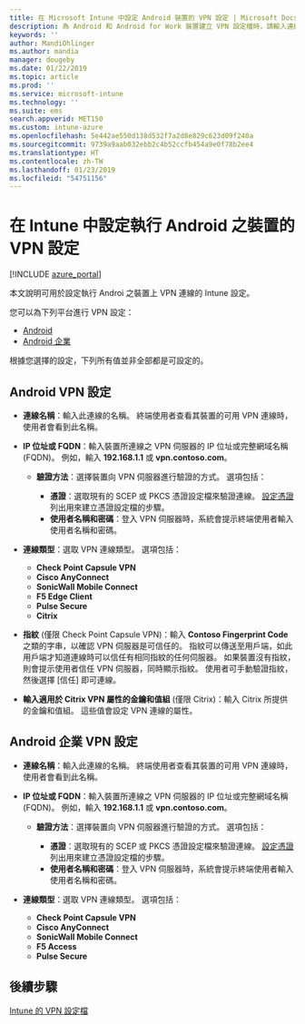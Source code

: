 ```yaml
---
title: 在 Microsoft Intune 中設定 Android 裝置的 VPN 設定 | Microsoft Docs
description: 為 Android 和 Android for Work 裝置建立 VPN 設定檔時，請輸入連線名稱、VPN 伺服器的 IP 位址或 FQDN，選擇使用者向 VPN 伺服器進行驗證的方式，然後選擇 Citrix、SonicWall、Check Point Capsule、Pulse Secure 和 Microsoft Edge 連線類型。
keywords: ''
author: MandiOhlinger
ms.author: mandia
manager: dougeby
ms.date: 01/22/2019
ms.topic: article
ms.prod: ''
ms.service: microsoft-intune
ms.technology: ''
ms.suite: ems
search.appverid: MET150
ms.custom: intune-azure
ms.openlocfilehash: 5e442ae550d138d532f7a2d8e829c623d09f240a
ms.sourcegitcommit: 9739a9aab032ebb2c4b52ccfb454a9e0f78b2ee4
ms.translationtype: HT
ms.contentlocale: zh-TW
ms.lasthandoff: 01/23/2019
ms.locfileid: "54751156"
---
```

# <a name="configure-vpn-settings-for-devices-running-android-in-intune"></a>在 Intune 中設定執行 Android 之裝置的 VPN 設定

[!INCLUDE [azure_portal](./includes/azure_portal.md)]

本文說明可用於設定執行 Androi 之裝置上 VPN 連線的 Intune 設定。

您可以為下列平台進行 VPN 設定：

- [Android](#android-vpn-settings)
- [Android 企業](#android-enterprise-vpn-settings)

根據您選擇的設定，下列所有值並非全部都是可設定的。

## <a name="android-vpn-settings"></a>Android VPN 設定

- **連線名稱**：輸入此連線的名稱。 終端使用者查看其裝置的可用 VPN 連線時，使用者會看到此名稱。
- **IP 位址或 FQDN**：輸入裝置所連線之 VPN 伺服器的 IP 位址或完整網域名稱 (FQDN)。 例如，輸入 **192.168.1.1** 或 **vpn.contoso.com**。

  - **驗證方法**：選擇裝置向 VPN 伺服器進行驗證的方式。 選項包括：

    - **憑證**：選取現有的 SCEP 或 PKCS 憑證設定檔來驗證連線。 [設定憑證](certificates-configure.md)列出用來建立憑證設定檔的步驟。
    - **使用者名稱和密碼**：登入 VPN 伺服器時，系統會提示終端使用者輸入使用者名稱和密碼。

- **連線類型**：選取 VPN 連線類型。 選項包括：

  - **Check Point Capsule VPN**
  - **Cisco AnyConnect**
  - **SonicWall Mobile Connect**
  - **F5 Edge Client**
  - **Pulse Secure**
  - **Citrix**

- **指紋** (僅限 Check Point Capsule VPN)：輸入 **Contoso Fingerprint Code** 之類的字串，以確認 VPN 伺服器是可信任的。 指紋可以傳送至用戶端，如此用戶端才知道連線時可以信任有相同指紋的任何伺服器。 如果裝置沒有指紋，則會提示使用者信任 VPN 伺服器，同時顯示指紋。 使用者可手動驗證指紋，然後選擇 [信任] 即可連線。
- **輸入適用於 Citrix VPN 屬性的金鑰和值組** (僅限 Citrix)：輸入 Citrix 所提供的金鑰和值組。 這些值會設定 VPN 連線的屬性。

## <a name="android-enterprise-vpn-settings"></a>Android 企業 VPN 設定

- **連線名稱**：輸入此連線的名稱。 終端使用者查看其裝置的可用 VPN 連線時，使用者會看到此名稱。
- **IP 位址或 FQDN**：輸入裝置所連線之 VPN 伺服器的 IP 位址或完整網域名稱 (FQDN)。 例如，輸入 **192.168.1.1** 或 **vpn.contoso.com**。

  - **驗證方法**：選擇裝置向 VPN 伺服器進行驗證的方式。 選項包括：
  
    - **憑證**：選取現有的 SCEP 或 PKCS 憑證設定檔來驗證連線。 [設定憑證](certificates-configure.md)列出用來建立憑證設定檔的步驟。
    - **使用者名稱和密碼**：登入 VPN 伺服器時，系統會提示終端使用者輸入使用者名稱和密碼。

- **連線類型**：選取 VPN 連線類型。 選項包括：

  - **Check Point Capsule VPN**
  - **Cisco AnyConnect**
  - **SonicWall Mobile Connect**
  - **F5 Access**
  - **Pulse Secure**

## <a name="next-steps"></a>後續步驟
[Intune 的 VPN 設定檔](vpn-settings-configure.md)
